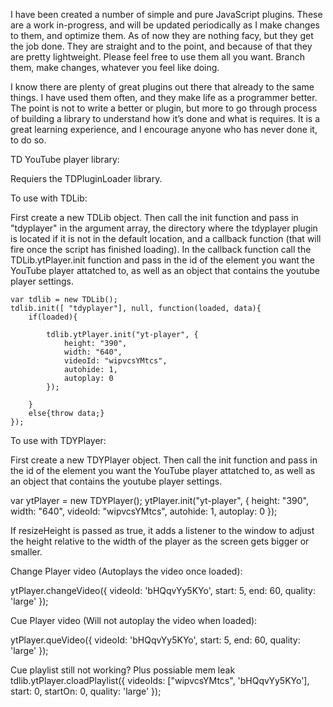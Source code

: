 I have been created a number of simple and pure JavaScript plugins. These are a work in-progress, and will be updated periodically as I make changes to them, and optimize them. As of now they are nothing facy, but they get the job done. They are straight and to the point, and because of that they are pretty lightweight. Please feel free to use them all you want. Branch them, make changes, whatever you feel like doing.

I know there are plenty of great plugins out there that already to the same things. I have used them often, and they make life as a programmer better. The point is not to write a better or plugin, but more to go through process of building a library to understand how it’s done and what is requires. It is a great learning experience, and I encourage anyone who has never done it, to do so.

TD YouTube player library:

Requiers the TDPluginLoader library.

To use with TDLib:

First create a new TDLib object. Then call the init function and pass in "tdyplayer" in the argument array, the directory where the tdyplayer plugin is located if it is not in the default location, and a callback function (that will fire once the script has finished loading). In the callback function call the TDLib.ytPlayer.init function and pass in the id of the element you want the YouTube player attatched to, as well as an object that contains the youtube player settings.

	var tdlib = new TDLib();
	tdlib.init([ "tdyplayer"], null, function(loaded, data){
		if(loaded){ 

			tdlib.ytPlayer.init("yt-player", {
				height: "390",
				width: "640",
				videoId: "wipvcsYMtcs",
				autohide: 1,
				autoplay: 0
			});	

		}
		else{throw data;}
	});


To use with TDYPlayer:

First create a new TDYPlayer object. Then call the init function and pass in the id of the element you want the YouTube player attatched to, as well as an object that contains the youtube player settings.

var ytPlayer = new TDYPlayer();
ytPlayer.init("yt-player", {
	height: "390",
	width: "640",
	videoId: "wipvcsYMtcs",
	autohide: 1,
	autoplay: 0
});	

If resizeHeight is passed as true, it adds a listener to the window to adjust the height relative to the width of the player as the screen gets bigger or smaller.

Change Player video (Autoplays the video once loaded):

ytPlayer.changeVideo({
	videoId: 'bHQqvYy5KYo',
	start: 5,
	end: 60,
	quality: 'large'
});


Cue Player video (Will not autoplay the video when loaded):

ytPlayer.queVideo({
	videoId: 'bHQqvYy5KYo',
	start: 5,
	end: 60,
	quality: 'large'
});


Cue playlist still not working? Plus possiable mem leak
tdlib.ytPlayer.cloadPlaylist({
	videoIds: ["wipvcsYMtcs", 'bHQqvYy5KYo'],
	start: 0,
	startOn: 0,
	quality: 'large'
});



